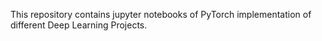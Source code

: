 This repository contains jupyter notebooks of PyTorch implementation of different Deep Learning Projects. 
